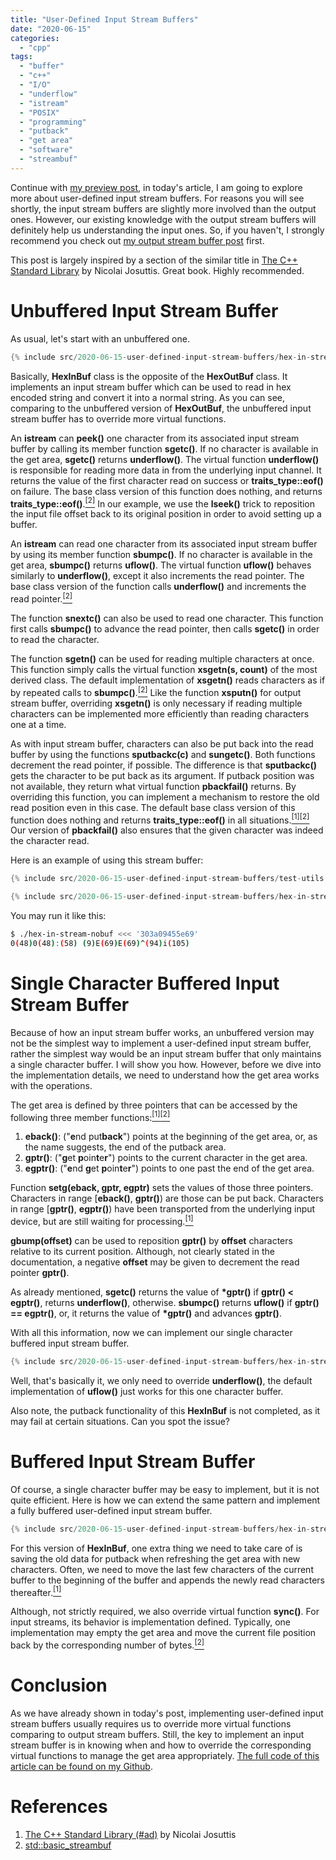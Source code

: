 ```yaml
---
title: "User-Defined Input Stream Buffers"
date: "2020-06-15"
categories:
  - "cpp"
tags:
  - "buffer"
  - "c++"
  - "I/O"
  - "underflow"
  - "istream"
  - "POSIX"
  - "programming"
  - "putback"
  - "get area"
  - "software"
  - "streambuf"
---
```


Continue with [my preview post]({{page.previous.url}}), in today's article, I am going to explore more about user-defined input stream buffers. For reasons you will see shortly, the input stream buffers are slightly more involved than the output ones. However, our existing knowledge with the output stream buffers will definitely help us understanding the input ones. So, if you haven't, I strongly recommend you check out [my output stream buffer post]({{page.previous.url}}) first.

This post is largely inspired by a section of the similar title in [The C++ Standard Library](#references) by Nicolai Josuttis. Great book. Highly recommended.


# Unbuffered Input Stream Buffer

As usual, let's start with an unbuffered one.

```cpp
{% include src/2020-06-15-user-defined-input-stream-buffers/hex-in-stream-nobuf.hpp %}
```

Basically, **HexInBuf** class is the opposite of the **HexOutBuf** class. It implements an input stream buffer which can be used to read in hex encoded string and convert it into a normal string. As you can see, comparing to the unbuffered version of **HexOutBuf**, the unbuffered input stream buffer has to override more virtual functions.

An **istream** can **peek()** one character from its associated input stream buffer by calling its member function **sgetc()**. If no character is available in the get area, **sgetc()** returns **underflow()**. The virtual function **underflow()** is responsible for reading more data in from the underlying input channel. It returns the value of the first character read on success or **traits_type::eof()** on failure. The base class version of this function does nothing, and returns **traits_type::eof()**.[<sup>\[2\]</sup>](#references) In our example, we use the **lseek()** trick to reposition the input file offset back to its original position in order to avoid setting up a buffer.

An **istream** can read one character from its associated input stream buffer by using its member function **sbumpc()**. If no character is available in the get area, **sbumpc()** returns **uflow()**. The virtual function **uflow()** behaves similarly to **underflow()**, except it also increments the read pointer. The base class version of the function calls **underflow()** and increments the read pointer.[<sup>\[2\]</sup>](#references)

The function **snextc()** can also be used to read one character. This function first calls **sbumpc()** to advance the read pointer, then calls **sgetc()** in order to read the character.

The function **sgetn()** can be used for reading multiple characters at once. This function simply calls the virtual function **xsgetn(s, count)** of the most derived class. The default implementation of **xsgetn()** reads characters as if by repeated calls to **sbumpc()**.[<sup>\[2\]</sup>](#references) Like the function **xsputn()** for output stream buffer, overriding **xsgetn()** is only necessary if reading multiple characters can be implemented more efficiently than reading characters one at a time.

As with input stream buffer, characters can also be put back into the read buffer by using the functions **sputbackc(c)** and **sungetc()**. Both functions decrement the read pointer, if possible. The difference is that **sputbackc()** gets the character to be put back as its argument. If putback position was not available, they return what virtual function **pbackfail()** returns. By overriding this function, you can implement a mechanism to restore the old read position even in this case. The default base class version of this function does nothing and returns **traits_type::eof()** in all situations.[<sup>\[1\]</sup>](#references)[<sup>\[2\]</sup>](#references) Our version of **pbackfail()** also ensures that the given character was indeed the character read.

Here is an example of using this stream buffer:

```cpp
{% include src/2020-06-15-user-defined-input-stream-buffers/test-utils.hpp %}
```

```cpp
{% include src/2020-06-15-user-defined-input-stream-buffers/hex-in-stream-nobuf.cpp %}
```

You may run it like this:

```bash
$ ./hex-in-stream-nobuf <<< '303a09455e69'
0(48)0(48):(58) (9)E(69)E(69)^(94)i(105)
```


# Single Character Buffered Input Stream Buffer

Because of how an input stream buffer works, an unbuffered version may not be the simplest way to implement a user-defined input stream buffer, rather the simplest way would be an input stream buffer that only maintains a single character buffer. I will show you how. However, before we dive into the implementation details, we need to understand how the get area works with the operations.

The get area is defined by three pointers that can be accessed by the following three member functions:[<sup>\[1\]</sup>](#references)[<sup>\[2\]</sup>](#references)

1. **eback()**: ("**e**nd put**back**") points at the beginning of the get area, or, as the name suggests, the end of the putback area.
1. **gptr()**: ("**g**et **p**oin**t**e**r**") points to the current character in the get area.
1. **egptr()**: ("**e**nd **g**et **p**oin**t**e**r**") points to one past the end of the get area.

Function **setg(eback, gptr, egptr)** sets the values of those three pointers. Characters in range [**eback()**, **gptr()**) are those can be put back. Characters in range [**gptr()**, **egptr()**) have been transported from the underlying input device, but are still waiting for processing.[<sup>\[1\]</sup>](#references)

**gbump(offset)** can be used to reposition **gptr()** by **offset** characters relative to its current position. Although, not clearly stated in the documentation, a negative **offset** may be given to decrement the read pointer **gptr()**.

As already mentioned, **sgetc()** returns the value of **\*gptr()** if **gptr() < egptr()**, returns **underflow()**, otherwise. **sbumpc()** returns **uflow()** if **gptr() == egptr()**, or, it returns the value of **\*gptr()** and advances **gptr()**.

With all this information, now we can implement our single character buffered input stream buffer.

```cpp
{% include src/2020-06-15-user-defined-input-stream-buffers/hex-in-stream-single-buf.hpp %}
```

Well, that's basically it, we only need to override **underflow()**, the default implementation of **uflow()** just works for this one character buffer.

Also note, the putback functionality of this **HexInBuf** is not completed, as it may fail at certain situations. Can you spot the issue?


# Buffered Input Stream Buffer

Of course, a single character buffer may be easy to implement, but it is not quite efficient. Here is how we can extend the same pattern and implement a fully buffered user-defined input stream buffer.

```cpp
{% include src/2020-06-15-user-defined-input-stream-buffers/hex-in-stream-buffer.hpp %}
```

For this version of **HexInBuf**, one extra thing we need to take care of is saving the old data for putback when refreshing the get area with new characters. Often, we need to move the last few characters of the current buffer to the beginning of the buffer and appends the newly read characters thereafter.[<sup>\[1\]</sup>](#references)

Although, not strictly required, we also override virtual function **sync()**. For input streams, its behavior is implementation defined. Typically, one implementation may empty the get area and move the current file position back by the corresponding number of bytes.[<sup>\[2\]</sup>](#references)


# Conclusion

As we have already shown in today's post, implementing user-defined input stream buffers usually requires us to override more virtual functions comparing to output stream buffers. Still, the key to implement an input stream buffer is in knowing when and how to override the corresponding virtual functions to manage the get area appropriately. [The full code of this article can be found on my Github]({{site.github.repository_url}}/tree/master/_includes/src/2020-06-15-user-defined-input-stream-buffers).


# References

1. [The C++ Standard Library (#ad)](https://www.amazon.com) by Nicolai Josuttis
1. [std::basic_streambuf](https://en.cppreference.com/w/cpp/io/basic_streambuf)
